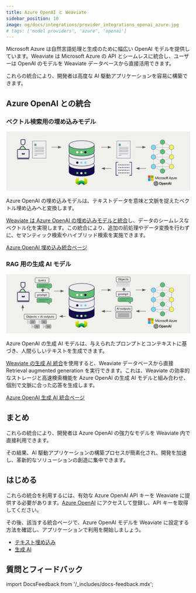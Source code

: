 ```yaml
---
title: Azure OpenAI と Weaviate
sidebar_position: 10
image: og/docs/integrations/provider_integrations_openai_azure.jpg
# tags: ['model providers', 'azure', 'openai']
---
```


<!-- Note: for images, use https://docs.google.com/presentation/d/15opIcJuaIjEEcs_1Zm8B6pccox2p7_MHSjCnRv4dPfU/edit?usp=sharing -->

Microsoft Azure は自然言語処理と生成のために幅広い OpenAI モデルを提供しています。Weaviate は Microsoft Azure の API とシームレスに統合し、ユーザーは OpenAI のモデルを Weaviate データベースから直接活用できます。

これらの統合により、開発者は高度な AI 駆動アプリケーションを容易に構築できます。

## Azure OpenAI との統合

### ベクトル検索用の埋め込みモデル

![埋め込み統合の図](../_includes/integration_openai_azure_embedding.png)

Azure OpenAI の埋め込みモデルは、テキストデータを意味と文脈を捉えたベクトル埋め込みへと変換します。

[Weaviate は Azure OpenAI の埋め込みモデルと統合](./embeddings.md)し、データのシームレスなベクトル化を実現します。この統合により、追加の前処理やデータ変換を行わずに、セマンティック検索やハイブリッド検索を実施できます。

[Azure OpenAI 埋め込み統合ページ](./embeddings.md)

### RAG 用の生成 AI モデル

![シングルプロンプト RAG 統合は検索結果ごとに個別の出力を生成](../_includes/integration_openai_azure_rag_single.png)

Azure OpenAI の生成 AI モデルは、与えられたプロンプトとコンテキストに基づき、人間らしいテキストを生成できます。

[Weaviate の生成 AI 統合](./generative.md)を使用すると、Weaviate データベースから直接 Retrieval augmented generation を実行できます。これは、Weaviate の効率的なストレージと高速検索機能を Azure OpenAI の生成 AI モデルと組み合わせ、個別で文脈に合った応答を生成します。

[Azure OpenAI 生成 AI 統合ページ](./generative.md)

## まとめ

これらの統合により、開発者は Azure OpenAI の強力なモデルを Weaviate 内で直接利用できます。

その結果、AI 駆動アプリケーションの構築プロセスが簡素化され、開発を加速し、革新的なソリューションの創造に集中できます。

## はじめる

これらの統合を利用するには、有効な Azure OpenAI API キーを Weaviate に提供する必要があります。[Azure OpenAI](https://azure.microsoft.com/en-us/products/ai-foundry/models/openai/) にアクセスして登録し、API キーを取得してください。

その後、該当する統合ページで、Azure OpenAI モデルを Weaviate に設定する方法を確認し、アプリケーションで利用を開始しましょう。

- [テキスト埋め込み](./embeddings.md)
- [生成 AI](./generative.md)

## 質問とフィードバック

import DocsFeedback from '/_includes/docs-feedback.mdx';

<DocsFeedback/>

